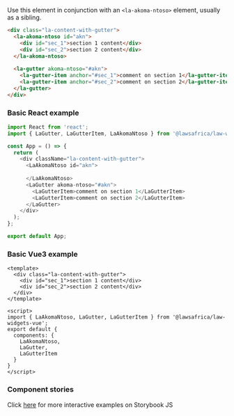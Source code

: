 Use this element in conjunction with an `<la-akoma-ntoso>` element, usually as a sibling.

```html
<div class="la-content-with-gutter">
  <la-akoma-ntoso id="akn">
    <div id="sec_1">section 1 content</div>
    <div id="sec_2">section 2 content</div>
  </la-akoma-ntoso>
  
  <la-gutter akoma-ntoso="#akn">
    <la-gutter-item anchor="#sec_1">comment on section 1</la-gutter-item>
    <la-gutter-item anchor="#sec_2">comment on section 2</la-gutter-item>
  </la-gutter>
</div>
```

### Basic React example

```js
import React from 'react';
import { LaGutter, LaGutterItem, LaAkomaNtoso } from '@lawsafrica/law-widgets-react' 

const App = () => {
  return (
    <div className="la-content-with-gutter">
      <LaAkomaNtoso id="akn">
        
      </LaAkomaNtoso>
      <LaGutter akoma-ntoso="#akn">
        <LaGutterItem>comment on section 1</LaGutterItem>
        <LaGutterItem>comment on section 2</LaGutterItem>
      </LaGutter>
    </div>
  );
};

export default App;
```


### Basic Vue3 example

```vue
<template>
  <div class="la-content-with-gutter">
    <div id="sec_1">section 1 content</div>
    <div id="sec_2">section 2 content</div>
  </div>
</template>

<script>
import { LaAkomaNtoso, LaGutter, LaGutterItem } from '@lawsafrica/law-widgets-vue';
export default {
  components: {
    LaAkomaNtoso,
    LaGutter,
    LaGutterItem
  }
}
</script>
```

### Component stories
Click [here](https://laws.africa/la-web-components/?path=/docs/library-la-gutter--basic-usage) for more interactive examples on Storybook JS